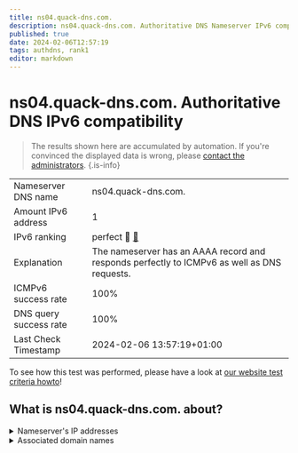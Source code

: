 ```yaml
---
title: ns04.quack-dns.com.
description: ns04.quack-dns.com. Authoritative DNS Nameserver IPv6 compatibility
published: true
date: 2024-02-06T12:57:19
tags: authdns, rank1
editor: markdown
---
```


# ns04.quack-dns.com. Authoritative DNS IPv6 compatibility

> The results shown here are accumulated by automation. If you're convinced the displayed data is wrong, please [contact the administrators](/howto/chat). 
{.is-info}




|   |   |
| - | - |
| Nameserver DNS name | ns04.quack-dns.com.
| Amount IPv6 address | 1
| IPv6 ranking | perfect :1st_place_medal: [🔗](/howto/ranking) |
| Explanation | The nameserver has an AAAA record and responds perfectly to ICMPv6 as well as DNS requests. |
| ICMPv6 success rate | 100%|
| DNS query success rate | 100% |
| Last Check Timestamp | 2024-02-06 13:57:19+01:00 |

To see how this test was performed, please have a look at [our website test criteria howto](/howto/testcriteria/authdns)!


## What is ns04.quack-dns.com. about?




<details>
<summary>Nameserver's IP addresses</summary>

2607:f740:e049:c::1

</details>



<details>
<summary>Associated domain names</summary>

duckduckgo.com

</details>
